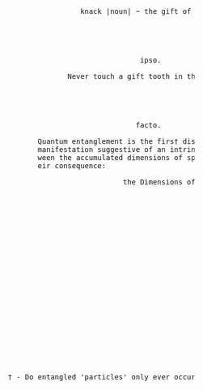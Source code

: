 <pre>










                                 knack |noun| ~ the gift of ability





                                               ipso.

                              Never touch a gift tooth in the cavity.





                                              facto.

                       Quantum entanglement is the firs† discovered reactive
                       manifestation suggestive of an intrinsic overlap be†-
                       ween the accumulated dimensions of spacetime with th-
                       eir consequence: 

                                           the Dimensions of Probability























                † - Do entangled 'particles' only ever occur in pairs?  ) ...why?? ( 


                                                                                                             .
</pre>